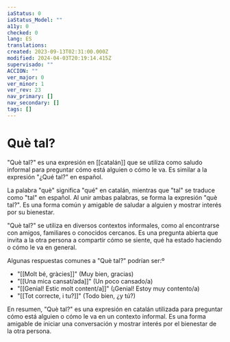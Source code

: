 ```yaml
---
iaStatus: 0
iaStatus_Model: ""
a11y: 0
checked: 0
lang: ES
translations: 
created: 2023-09-13T02:31:00.000Z
modified: 2024-04-03T20:19:14.415Z
supervisado: ""
ACCION: ""
ver_major: 0
ver_minor: 1
ver_rev: 23
nav_primary: []
nav_secondary: []
tags: []
---
```

# Què tal?

"Què tal?" es una expresión en [[catalán]] que se utiliza como saludo informal para preguntar cómo está alguien o cómo le va. Es similar a la expresión "¿Qué tal?" en español.

La palabra "què" significa "qué" en catalán, mientras que "tal" se traduce como "tal" en español. Al unir ambas palabras, se forma la expresión "què tal?". Es una forma común y amigable de saludar a alguien y mostrar interés por su bienestar.

"Què tal?" se utiliza en diversos contextos informales, como al encontrarse con amigos, familiares o conocidos cercanos. Es una pregunta abierta que invita a la otra persona a compartir cómo se siente, qué ha estado haciendo o cómo le va en general.

Algunas respuestas comunes a "Què tal?" podrían ser:º

-   "[[Molt bé, gràcies]]" (Muy bien, gracias)
-   "[[Una mica cansat/ada]]" (Un poco cansado/a)
-   "[[Genial! Estic molt content/a]]" (¡Genial! Estoy muy contento/a)
-   "[[Tot correcte, i tu?]]" (Todo bien, ¿y tú?)

En resumen, "Què tal?" es una expresión en catalán utilizada para preguntar cómo está alguien o cómo le va en un contexto informal. Es una forma amigable de iniciar una conversación y mostrar interés por el bienestar de la otra persona.